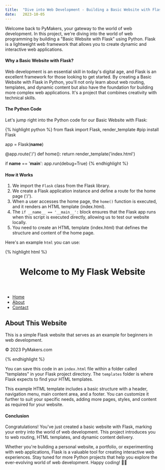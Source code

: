 ```yaml
---
title:  "Dive into Web Development - Building a Basic Website with Flask"
date:   2023-10-05
---
```


Welcome back to PyMakers, your gateway to the world of web development. In this project, we're diving into the world of web programming by building a "Basic Website with Flask" using Python. Flask is a lightweight web framework that allows you to create dynamic and interactive web applications.

<h4>Why a Basic Website with Flask?</h4>

Web development is an essential skill in today's digital age, and Flask is an excellent framework for those looking to get started. By creating a Basic Website with Flask in Python, you'll not only learn about web routing, templates, and dynamic content but also have the foundation for building more complex web applications. It's a project that combines creativity with technical skills.

<h4>The Python Code</h4>

Let's jump right into the Python code for our Basic Website with Flask:

{% highlight python %}
from flask import Flask, render_template #pip install Flask

app = Flask(__name__)

@app.route('/')
def home():
    return render_template('index.html')

if __name__ == '__main__':
    app.run(debug=True)
{% endhighlight %}

<h4>How it Works</h4>
<ol>
	<li>We import the <code>Flask</code> class from the Flask library.</li>
	<li>We create a Flask application instance and define a route for the home page ('/').</li>
	<li>When a user accesses the home page, the <code>home()</code> function is executed, and it renders an HTML template (index.html).</li>
	<li>The <code>if __name__ == '__main__':</code> block ensures that the Flask app runs when this script is executed directly, allowing us to test our website locally.</li>
	<li>You need to create an HTML template (index.html) that defines the structure and content of the home page.</li>
</ol>

Here's an example <code>html</code> you can use:

{% highlight html %}
<!DOCTYPE html>
<html lang="en">
<head>
    <meta charset="UTF-8">
    <meta name="viewport" content="width=device-width, initial-scale=1.0">
    <title>Welcome to My Flask Website</title>
</head>
<body>
    <header>
        <h1>Welcome to My Flask Website</h1>
    </header>
    <nav>
        <ul>
            <li><a href="/">Home</a></li>
            <li><a href="/about">About</a></li>
            <li><a href="/contact">Contact</a></li>
        </ul>
    </nav>
    <main>
        <section>
            <h2>About This Website</h2>
            <p>This is a simple Flask website that serves as an example for beginners in web development.</p>
        </section>
    </main>
    <footer>
        <p>&copy; 2023 PyMakers.com</p>
    </footer>
</body>
</html>
{% endhighlight %}

You can save this code in an <code>index.html</code> file within a folder called "templates" in your Flask project directory. The <code>templates</code> folder is where Flask expects to find your HTML templates.

This example HTML template includes a basic structure with a header, navigation menu, main content area, and a footer. You can customize it further to suit your specific needs, adding more pages, styles, and content as required for your website.

<h4>Conclusion</h4>

Congratulations! You've just created a basic website with Flask, marking your entry into the world of web development. This project introduces you to web routing, HTML templates, and dynamic content delivery.

Whether you're building a personal website, a portfolio, or experimenting with web applications, Flask is a valuable tool for creating interactive web experiences. Stay tuned for more Python projects that help you explore the ever-evolving world of web development. Happy coding! 🐍🌐



